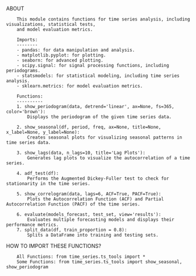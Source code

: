 ABOUT
        
        This module contains functions for time series analysis, including visualizations, statistical tests, 
        and model evaluation metrics.
        
        Imports:
        --------
        - pandas: for data manipulation and analysis.
        - matplotlib.pyplot: for plotting.
        - seaborn: for advanced plotting.
        - scipy.signal: for signal processing functions, including periodograms.
        - statsmodels: for statistical modeling, including time series analysis.
        - sklearn.metrics: for model evaluation metrics.
        
        Functions:
        ----------
        1. show_periodogram(data, detrend='linear', ax=None, fs=365, color='brown'):
            Displays the periodogram of the given time series data.
        
        2. show_seasonal(df, period, freq, ax=None, title=None, x_label=None, y_label=None):
            Creates seasonal plots for visualizing seasonal patterns in time series data.
        
        3. show_lags(data, n_lags=10, title='Lag Plots'):
            Generates lag plots to visualize the autocorrelation of a time series.
        
        4. adf_test(df):
            Performs the Augmented Dickey-Fuller test to check for stationarity in the time series.
        
        5. show_correlogram(data, lags=6, ACF=True, PACF=True):
            Plots the Autocorrelation Function (ACF) and Partial Autocorrelation Function (PACF) of the time series.
        
        6. evaluate(models_forecast, test_set, view='results'):
            Evaluates multiple forecasting models and displays their performance metrics.
        7. split_data(df, train_proportion = 0.8):
            Splits a DataFrame into training and testing sets.


HOW TO IMPORT THESE FUNCTIONS?     

        All Functions: from time_series.ts_tools import *
        Some Functions: from time_series.ts_tools import show_seasonal, show_periodogram 


